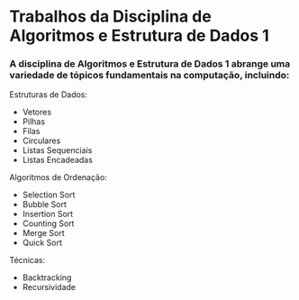 <h1>Trabalhos da Disciplina de Algoritmos e Estrutura de Dados 1</h1>

### A disciplina de Algoritmos e Estrutura de Dados 1 abrange uma variedade de tópicos fundamentais na computação, incluindo:

 Estruturas de Dados:
   + Vetores
   + Pilhas 
   + Filas
   + Circulares 
   + Listas Sequenciais  
   + Listas Encadeadas
       
 Algoritmos de Ordenação:
   + Selection Sort 
   + Bubble Sort
   + Insertion Sort
   + Counting Sort  
   + Merge Sort   
   + Quick Sort
       
Técnicas:
   + Backtracking
   + Recursividade
       
